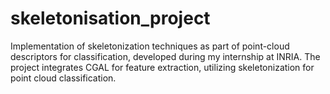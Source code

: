 # skeletonisation_project
Implementation of skeletonization techniques as part of point-cloud descriptors for classification, developed during my internship at INRIA. The project integrates CGAL for feature extraction, utilizing skeletonization for point cloud classification.
